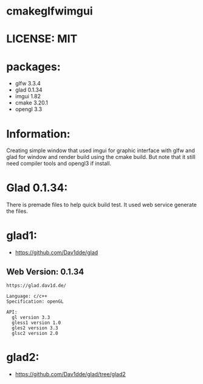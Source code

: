 # cmakeglfwimgui

# LICENSE: MIT

# packages:
  * glfw 3.3.4
  * glad 0.1.34
  * imgui 1.82
  * cmake 3.20.1
  * opengl 3.3

# Information:
  Creating simple window that used imgui for graphic interface with glfw and glad for window and render build using the cmake build. But note that it still need compiler tools and opengl3 if install.

# Glad 0.1.34:
  There is premade files to help quick build test. It used web service generate the files.

# glad1:
 * https://github.com/Dav1dde/glad

## Web Version: 0.1.34 

```
https://glad.dav1d.de/

Language: c/c++
Specification: openGL

API:
  gl version 3.3
  gless1 version 1.0
  gles2 version 3.3
  glsc2 version 2.0
```

# glad2:
 * https://github.com/Dav1dde/glad/tree/glad2